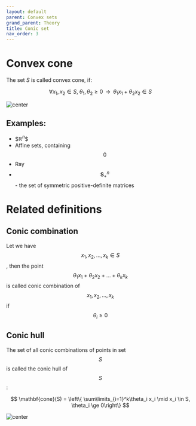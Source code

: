 ```yaml
---
layout: default
parent: Convex sets
grand_parent: Theory
title: Conic set
nav_order: 3
---
```


# Convex cone
The set $S$ is called convex cone, if:

$$
\forall x_1, x_2 \in S, \; \theta_1, \theta_2 \ge 0 \;\; \rightarrow \;\; \theta_1 x_1 + \theta_2 x_2 \in S
$$

![center](../convex_cone.svg)

## Examples:
* \$$\mathbb{R}^n$$
* Affine sets, containing $$0$$
* Ray
* $$\mathbf{S}^n_+$$ - the set of symmetric positive-definite matrices

# Related definitions
## Conic combination
Let we have $$x_1, x_2, \ldots, x_k \in S$$, then the point $$\theta_1 x_1 + \theta_2 x_2 + \ldots + \theta_k x_k$$ is called conic combination of $$x_1, x_2, \ldots, x_k$$ if $$\theta_i \ge 0$$

## Conic hull
The set of all conic combinations of points in set $$S$$ is called the conic hull of $$S$$:

$$
\mathbf{cone}(S) = \left\{ \sum\limits_{i=1}^k\theta_i x_i \mid x_i \in S, \theta_i \ge 0\right\}
$$

![center](../conic_hull.svg)
